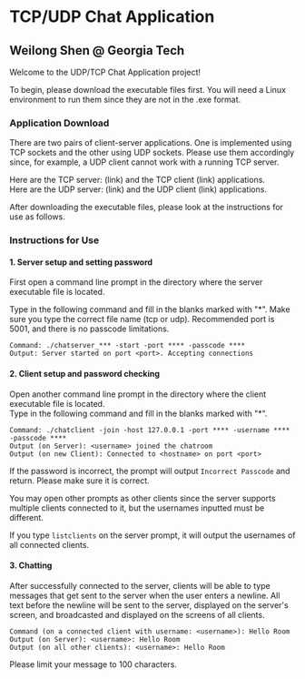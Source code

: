 # TCP/UDP Chat Application
## Weilong Shen @ Georgia Tech

Welcome to the UDP/TCP Chat Application project!

To begin, please download the executable files first. You will need a Linux environment to run them since they are not in the .exe format.

### Application Download

There are two pairs of client-server applications. One is implemented using TCP sockets and the other using UDP sockets. Please use them accordingly since, for example, a UDP client cannot work with a running TCP server.

Here are the TCP server: (link) and the TCP client (link) applications.  
Here are the UDP server: (link) and the UDP client (link) applications.

After downloading the executable files, please look at the instructions for use as follows.

### Instructions for Use

#### 1. Server setup and setting password

First open a command line prompt in the directory where the server executable file is located.

Type in the following command and fill in the blanks marked with "\*". Make sure you type the correct file name (tcp or udp). Recommended port is 5001, and there is no passcode limitations.

```
Command: ./chatserver_*** -start -port **** -passcode ****  
Output: Server started on port <port>. Accepting connections
```

#### 2. Client setup and password checking

Open another command line prompt in the directory where the client executable file is located.  
Type in the following command and fill in the blanks marked with "\*".

```
Command: ./chatclient -join -host 127.0.0.1 -port **** -username **** -passcode ****
Output (on Server): <username> joined the chatroom
Output (on new Client): Connected to <hostname> on port <port>
```

If the password is incorrect, the prompt will output `Incorrect Passcode` and return. Please make sure it is correct.

You may open other prompts as other clients since the server supports multiple clients connected to it, but the usernames inputted must be different. 

If you type `listclients` on the server prompt, it will output the usernames of all connected clients.

#### 3. Chatting

After successfully connected to the server, clients will be able to type messages that get sent to the server when the user enters a newline. All text before the newline will be sent to the server, displayed on the server's screen, and broadcasted and displayed on the screens of all clients.

```
Command (on a connected client with username: <username>): Hello Room  
Output (on Server): <username>: Hello Room  
Output (on all other clients): <username>: Hello Room
```

Please limit your message to 100 characters.
